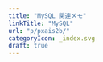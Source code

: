 ```yaml
---
title: "MySQL 関連メモ"
linkTitle: "MySQL"
url: "p/pxais2b/"
categoryIcon: _index.svg
draft: true
---
```


